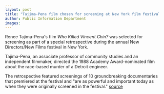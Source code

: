 ```yaml
---
layout: post
title: "Tajima-Pena film chosen for screening at New York film festival"
author: Public Information Department
images:
---
```


Renee Tajima-Pena's film _Who Killed Vincent Chin?_ was selected for screening as part of a special retrospective during the annual New Directors/New Films festival in New York.

Tajima-Pena, an associate professor of community studies and an independent filmmaker, directed the 1988 Academy Award-nominated film about the race-based murder of a Detroit engineer.

The retrospective featured screenings of 10 groundbreaking documentaries that premiered at the festival and "are as powerful and important today as when they were originally screened in the festival."
[source](http://www1.ucsc.edu/currents/05-06/04-03/brief-screening.asp "Permalink to brief-screening")
